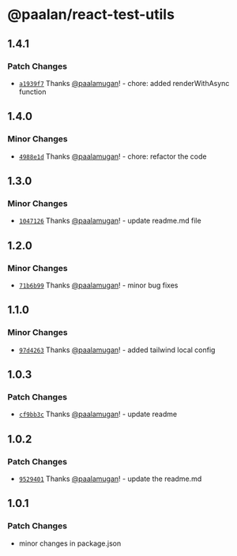 # @paalan/react-test-utils

## 1.4.1

### Patch Changes

- [`a1939f7`](https://github.com/paalamugan/paalan-react-shadcn-ui/commit/a1939f74864ce0b679a581175325b27d9665a485) Thanks [@paalamugan](https://github.com/paalamugan)! - chore: added renderWithAsync function

## 1.4.0

### Minor Changes

- [`4988e1d`](https://github.com/paalamugan/paalan-react-shadcn-ui/commit/4988e1d8da1b952dff8a1e0791beed049e1e802a) Thanks [@paalamugan](https://github.com/paalamugan)! - chore: refactor the code

## 1.3.0

### Minor Changes

- [`1047126`](https://github.com/paalamugan/paalan-react-shadcn-ui/commit/1047126c52e0abad7e98cfce02d67499cc8a3ad2) Thanks [@paalamugan](https://github.com/paalamugan)! - update readme.md file

## 1.2.0

### Minor Changes

- [`71b6b99`](https://github.com/paalamugan/paalan-react-shadcn-ui/commit/71b6b9913a21c6fa341c71a663fbc3f7e907d8e8) Thanks [@paalamugan](https://github.com/paalamugan)! - minor bug fixes

## 1.1.0

### Minor Changes

- [`97d4263`](https://github.com/paalamugan/paalan-react-shadcn-ui/commit/97d4263dbe7ad32058ed56d2d3bd97af28dbe4b0) Thanks [@paalamugan](https://github.com/paalamugan)! - added tailwind local config

## 1.0.3

### Patch Changes

- [`cf9bb3c`](https://github.com/paalamugan/paalan-react-shadcn-ui/commit/cf9bb3c4e07a69a26c95b66b8d23d4be8f24fe43) Thanks [@paalamugan](https://github.com/paalamugan)! - update readme

## 1.0.2

### Patch Changes

- [`9529401`](https://github.com/paalamugan/paalan-react-shadcn-ui/commit/9529401cbdb0120f5379050d4085b3ae6438d98c) Thanks [@paalamugan](https://github.com/paalamugan)! - update the readme.md

## 1.0.1

### Patch Changes

- minor changes in package.json
